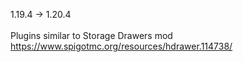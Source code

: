 1.19.4 -> 1.20.4 <br/><br/>
Plugins similar to Storage Drawers mod <br/>
https://www.spigotmc.org/resources/hdrawer.114738/
